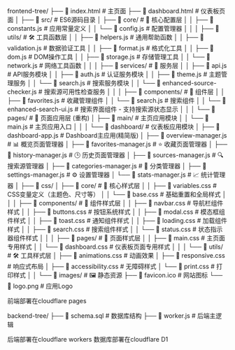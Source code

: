 frontend-tree/
├── 📄 index.html                              # 主页面
├── 📄 dashboard.html                          # 仪表板页面
│
├── 📁 src/                                    # ES6源码目录
│   ├── 📁 core/                              # 🎯 核心配置层
│   │   ├── 📄 constants.js                   # 应用常量定义
│   │   └── 📄 config.js                      # 配置管理器
│   │
│   ├── 📁 utils/                             # 🛠️ 工具函数层
│   │   ├── 📄 helpers.js                     # 通用帮助函数
│   │   ├── 📄 validation.js                  # 数据验证工具
│   │   ├── 📄 format.js                      # 格式化工具
│   │   ├── 📄 dom.js                         # DOM操作工具
│   │   ├── 📄 storage.js                     # 存储管理工具
│   │   └── 📄 network.js                     # 网络工具函数
│   │
│   ├── 📁 services/                          # 🔧 服务层
│   │   ├── 📄 api.js                         # API服务模块
│   │   ├── 📄 auth.js                        # 认证服务模块
│   │   ├── 📄 theme.js                       # 主题管理服务
│   │   └── 📄 search.js                      # 搜索服务模块
│   │   └── 📄 enhanced-source-checker.js     # 搜索源可用性检查服务
│   │
│   ├── 📁 components/                        # 🧩 组件层
│   │   ├── 📄 favorites.js                   # 收藏管理组件
│   │   └── 📄 search.js                      # 搜索组件
│   │   └── 📄 enhanced-search-ui.js          # 搜索界面组件 - 支持搜索源状态显示
│   │
│   └── 📁 pages/                             # 🚀 页面应用层 (重构)
│       ├── 📁 main/                          # 主页应用模块
│       │   └── 📄 main.js                    # 主页应用入口
│       │
│       └── 📁 dashboard/                     # 仪表板应用模块
│           ├── 📄 dashboard-app.js           # Dashboard主应用(精简版)
│           ├── 📄 overview-manager.js        # 📊 概览页面管理器
│           ├── 📄 favorites-manager.js       # ⭐ 收藏页面管理器
│           ├── 📄 history-manager.js         # 🕒 历史页面管理器
│           ├── 📄 sources-manager.js         # 🔍 搜索源管理器
│           ├── 📄 categories-manager.js      # 📂 分类管理器
│           ├── 📄 settings-manager.js        # ⚙️ 设置管理器
│           └── 📄 stats-manager.js           # 📈 统计管理器
│
├── 📁 css/
│   ├── 📁 core/                              # 🎯 核心样式层
│   │   ├── 📄 variables.css                  # CSS变量定义（主题色、尺寸等）
│   │   └── 📄 base.css                       # 基础重置和全局样式
│   │
│   ├── 📁 components/                        # 🧩 组件样式层
│   │   ├── 📄 navbar.css                     # 导航栏组件样式
│   │   ├── 📄 buttons.css                    # 按钮系统样式
│   │   ├── 📄 modal.css                      # 模态框组件样式 
│   │   ├── 📄 toast.css                      # 通知组件样式
│   │   ├── 📄 loading.css                    # 加载组件样式
│   │   ├── 📄 search.css                     # 搜索组件样式
│   │   └── 📄 status.css                     # 状态指示器组件样式
│   │
│   ├── 📁 pages/                             # 🚀 页面样式层
│   │   ├── 📄 main.css                       # 主页面专用样式
│   │   └── 📄 dashboard.css                  # 仪表板页面专用样式
│   │
│   └── 📁 utils/                             # 🛠️ 工具样式层
│       ├── 📄 animations.css                 # 动画效果
│       ├── 📄 responsive.css                 # 响应式布局
│       ├── 📄 accessibility.css              # 无障碍样式
│       └── 📄 print.css                      # 打印样式
│
│
└── 📁 images/                                # 🖼️ 静态资源
    ├── 📄 favicon.ico                        # 网站图标
    └── 📄 logo.png                           # 应用Logo
	
前端部署在cloudflare pages
	
	
backend-tree/
├── 📄 schema.sql                             # 数据库结构
├── 📄 worker.js                              # 后端主逻辑

后端部署在cloudflare workers
数据库部署在cloudflare D1
